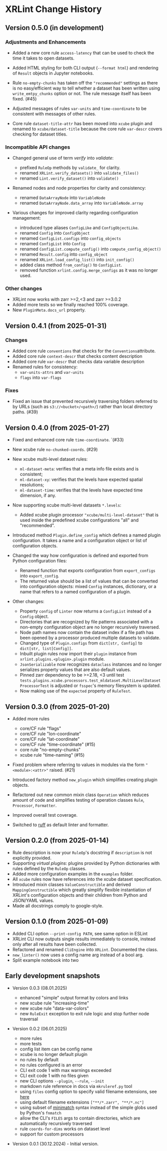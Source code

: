 # XRLint Change History

## Version 0.5.0 (in development)

### Adjustments and Enhancements

- Added a new core rule `access-latency` that can be used to check the
  time it takes to open datasets.

- Added HTML styling for both CLI output (`--format html`) and rendering
  of `Result` objects in Jupyter notebooks.

- Rule `no-empty-chunks` has taken off the `"recommended"` settings 
  as there is no easy/efficient way to tell whether a dataset has 
  been written using `write_emtpy_chunks` option or not.
  The rule message itself has been fixed. (#45) 

- Adjusted messages of rules `var-units` and `time-coordinate` 
  to be consistent with messages of other rules.

- Core rule `dataset-title-attr` has been moved into `xcube` plugin
  and renamed to `xcube/dataset-title` because the core rule `var-descr` 
  covers checking for dataset titles.

### Incompatible API changes

- Changed general use of term _verify_ into _validate_: 
  - prefixed `RuleOp` methods by `validate_` for clarity.
  - renamed `XRLint.verify_datasets()` into `validate_files()`
  - renamed `Lint.verify_dataset()` into `validate()`

- Renamed nodes and node properties for clarity and consistency:
  - renamed `DataArrayNode` into `VariableNode`
  - renamed `DataArrayNode.data_array` into `VariableNode.array`

- Various changes for improved clarity regarding configuration management:
  - introduced type aliases `ConfigLike` and `ConfigObjectLike`.
  - renamed `Config` into `ConfigObject` 
  - renamed `ConfigList.configs` into `config_objects` 
  - renamed `ConfigList` into `Config` 
  - renamed `ConfigList.compute_config()` into `compute_config_object()` 
  - renamed `Result.config` into `config_object` 
  - renamed `XRLint.load_config_list()` into `init_config()`
  - added class method `from_config()` to `ConfigList`.
  - removed function `xrlint.config.merge_configs` as it was no longer used.

### Other changes

- XRLint now works with zarr >=2,<3 and zarr >=3.0.2
- Added more tests so we finally reached 100% coverage.
- New `PluginMeta.docs_url` property.

## Version 0.4.1 (from 2025-01-31)

### Changes

- Added core rule `conventions` that checks for the `Conventions`attribute.
- Added core rule `context-descr` that checks content description
- Added core rule `var-descr` that checks data variable description
- Renamed rules for consistency:
  -  `var-units-attrs` and `var-units`  
  -  `flags` into `var-flags`  

### Fixes

- Fixed an issue that prevented recursively traversing folders referred 
  to by URLs (such as `s3://<bucket>/<path>/`) rather than local directory 
  paths. (#39)

## Version 0.4.0 (from 2025-01-27)

- Fixed and enhanced core rule `time-coordinate`. `(#33)
- New xcube rule `no-chunked-coords`. (#29)
- New xcube multi-level dataset rules:
  - `ml-dataset-meta`: verifies that a meta info file exists and is consistent;
  - `ml-dataset-xy`: verifies that the levels have expected spatial resolutions;
  - `ml-dataset-time`: verifies that the levels have expected time dimension, if any.
- Now supporting xcube multi-level datasets `*.levels`:
  - Added xcube plugin processor `"xcube/multi-level-dataset"` that is used
    inside the predefined xcube configurations "all" and "recommended".
- Introduced method `Plugin.define_config` which defines a named plugin
  configuration. It takes a name and a configuration object or list of 
  configuration objects.
- Changed the way how configuration is defined and exported from
  Python configuration files:
  - Renamed function that exports configuration from `export_configs` 
    into `export_config`.
  - The returned value should be a list of values that can be 
    converted into configuration objects: mixed `Config` instances,
    dictionary, or a name that refers to a named configuration of a plugin.

- Other changes:
  - Property `config` of `Linter` now returns a `ConfigList` instead 
    of a `Config` object.  
  - Directories that are recognized by file patterns associated with a non-empty 
    configuration object are no longer recursively traversed.
  - Node path names now contain the dataset index if a file path 
    has been opened by a processor produced multiple 
    datasets to validate.
  - Changed type of `Plugin.configs` from `dict[str, Config]` to 
    `dict[str, list[Config]]`.
  - Inbuilt plugin rules now import their `plugin` instance from
    `xrlint.plugins.<plugin>.plugin` module.
  - `JsonSerializable` now recognizes `dataclass` instances and no longer
    serializes property values that are also default values.
  - Pinned zarr dependency to be >=2.18, <3 until test
    `tests.plugins.xcube.processors.test_mldataset.MultiLevelDatasetProcessorTest`
    is adjusted or `fsspec`'s memory filesystem is updated.
  - Now making use of the `expected` property of `RuleTest`.

## Version 0.3.0 (from 2025-01-20)

- Added more rules
  - core/CF rule "flags"
  - core/CF rule "lon-coordinate"
  - core/CF rule "lat-coordinate"
  - core/CF rule "time-coordinate"  (#15)
  - core rule "no-empty-chunks"
  - xcube rule "time-naming"  (#15)

- Fixed problem where referring to values in modules via 
  the form `"<module>:<attr>"` raised. (#21)

- Introduced factory method `new_plugin` which simplifies
  creating plugin objects.

- Refactored out new common mixin class `Operation`
  which reduces amount of code and simplifies testing
  of operation classes `Rule`, `Processor`, `Formatter`.

- Improved overall test coverage.

- Switched to [ruff](https://docs.astral.sh/ruff/) 
  as default linter and formatter.


## Version 0.2.0 (from 2025-01-14)

- Rule description is now your `RuleOp`'s docstring
  if `description` is not explicitly provided.
- Supporting _virtual plugins_: plugins provided by Python 
  dictionaries with rules defined by the `RuleOp` classes.
- Added more configuration examples in the `examples` folder.
- All `xcube` rules now have references into the 
  xcube dataset specification.
- Introduced mixin classes `ValueConstructible` and 
  derived `MappingConstructible` which greatly simplify
  flexible instantiation of XRLint's configuration objects 
  and their children from Python and JSON/YAML values.
- Made all docstrings comply to google-style.

## Version 0.1.0 (from 2025-01-09)

- Added CLI option `--print-config PATH`, see same option in ESLint
- XRLint CLI now outputs single results immediately to console,
  instead only after all results have been collected.
- Refactored and renamed `CliEngine` into `XRLint`. Documented the class.
- `new_linter()` now uses a config name arg instead of a bool arg.
- Split example notebook into two


## Early development snapshots

- Version 0.0.3 (08.01.2025)
  - enhanced "simple" output format by colors and links 
  - new xcube rule "increasing-time"
  - new xcube rule "data-var-colors"
  - new `RuleExit` exception to exit rule logic and 
    stop further node traversal

- Version 0.0.2 (06.01.2025) 
  - more rules
  - more tests
  - config list item can be config name
  - xcube is no longer default plugin
  - no rules by default
  - no rules configured is an error
  - CLI exit code 1 with max warnings exceeded 
  - CLI exit code 1 with no files given
  - new CLI options `--plugin`, `--rule`, `--init`
  - markdown rule reference in docs via `mkruleref.py` tool
  - using `files` config option to specify valid filename extensions, see
    [here](https://eslint.org/docs/latest/use/configure/configuration-files#specifying-files-with-arbitrary-extensions)
  - using default filename extensions `["**/*.zarr", "**/*.nc"]`
  - using subset of [minimatch](https://github.com/isaacs/minimatch) 
    syntax instead of the simple globs used by Python's `fnmatch`
  - allow the CLI's `FILES` args to contain directories, which are 
    automatically recursively traversed
  - rule `coords-for-dims` works on dataset level
  - support for custom processors
  
- Version 0.0.1 (30.12.2024) - Initial version. 
